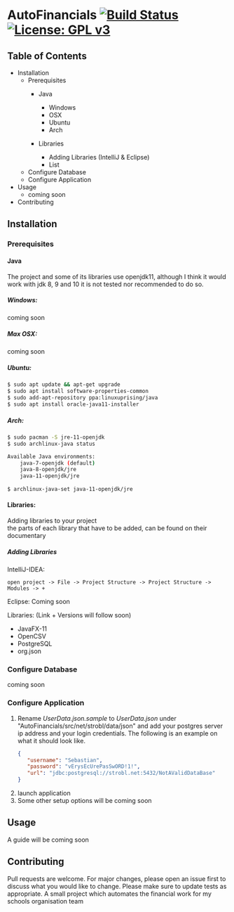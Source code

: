 # AutoFinancials [![Build Status](https://travis-ci.com/TriedAngle/AutoFinancials.svg?branch=master)](https://travis-ci.com/TriedAngle/AutoFinancials)  [![License: GPL v3](https://img.shields.io/badge/License-GPLv3-blue.svg)](https://www.gnu.org/licenses/gpl-3.0)

## Table of Contents

- Installation
    - Prerequisites
        - Java
            - Windows
            - OSX
            - Ubuntu
            - Arch
            
        - Libraries
            - Adding Libraries (IntelliJ & Eclipse)
            - List
    - Configure Database
    - Configure Application
- Usage
    - coming soon
- Contributing

## Installation

### Prerequisites

#### Java

The project and some of its libraries use openjdk11, although I think it would work with jdk 8, 9 and 10 it is not tested nor recommended to do so.

##### Windows:
coming soon

##### Max OSX:
coming soon

##### Ubuntu:
```bash
$ sudo apt update && apt-get upgrade
$ sudo apt install software-properties-common
$ sudo add-apt-repository ppa:linuxuprising/java
$ sudo apt install oracle-java11-installer
```

##### Arch:
```bash
$ sudo pacman -S jre-11-openjdk
$ sudo archlinux-java status

Available Java environments:
    java-7-openjdk (default)
    java-8-openjdk/jre
    java-11-openjdk/jre
    
$ archlinux-java-set java-11-openjdk/jre
```

#### Libraries:
Adding libraries to your project \
the parts of each library that have to be added, can be found on their documentary

##### Adding Libraries

IntelliJ-IDEA:
```
open project -> File -> Project Structure -> Project Structure -> Modules -> +
```

Eclipse:
Coming soon

Libraries: (Link + Versions will follow soon)
- JavaFX-11
- OpenCSV
- PostgreSQL
- org.json

### Configure Database

coming soon

### Configure Application

1. Rename *UserData.json.sample* to *UserData.json* under "AutoFinancials/src/net/strobl/data/json" and add your 
   postgres server ip address and your login credentials. The following is an example on what it should look like.
    ```JSON
    {
       "username": "Sebastian",
       "password": "vErysEcUrePasSwORD!1!",
       "url": "jdbc:postgresql://strobl.net:5432/NotAValidDataBase"
    } 
    ```
2. launch application
3. Some other setup options will be coming soon

## Usage
A guide will be coming soon

## Contributing
Pull requests are welcome. For major changes, please open an issue first to discuss what you would like to change.
Please make sure to update tests as appropriate.
A small project which automates the financial work for my schools organisation team
